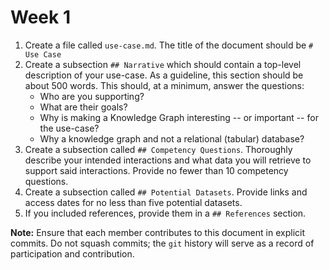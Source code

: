 # Week 1
1. Create a file called `use-case.md`. The title of the document should be `# Use Case`
2. Create a subsection `## Narrative` which should contain a top-level description of your use-case. As a guideline, this section should be about 500 words. This should, at a minimum, answer the questions:
    * Who are you supporting?
    * What are their goals?
    * Why is making a Knowledge Graph interesting -- or important -- for the use-case? 
    * Why a knowledge graph and not a relational (tabular) database?
3. Create a subsection called `## Competency Questions`. Thoroughly describe your intended interactions and what data you will retrieve to support said interactions. Provide no fewer than 10 competency questions.
4. Create a subsection called `## Potential Datasets`. Provide links and access dates for no less than five potential datasets.
5. If you included references, provide them in a `## References` section.

**Note:** Ensure that each member contributes to this document in explicit commits. Do not squash commits; the `git` history will serve as a record of participation and contribution.
